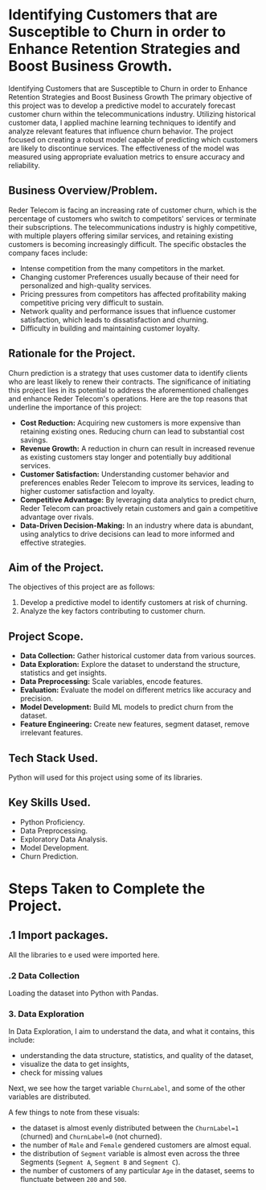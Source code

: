 # Identifying Customers that are Susceptible to Churn in order to Enhance Retention Strategies and Boost Business Growth.
Identifying Customers that are Susceptible to Churn in order to Enhance Retention Strategies and Boost Business Growth
The primary objective of this project was to develop a predictive model to accurately forecast customer churn within the telecommunications industry. Utilizing historical customer data, I applied machine learning techniques to identify and analyze relevant features that influence churn behavior. The project focused on creating a robust model capable of predicting which customers are likely to discontinue services. The effectiveness of the model was measured using appropriate evaluation metrics to ensure accuracy and reliability.
## Business Overview/Problem.
Reder Telecom is facing an increasing rate of customer churn, which is the percentage of customers who switch to competitors' services or terminate their subscriptions. The telecommunications industry is highly competitive, with multiple players offering similar services, and retaining existing customers is becoming increasingly difficult. 
The specific obstacles the company faces include: 
- Intense competition from the many competitors in the market.
- Changing customer Preferences usually because of their need for personalized and high-quality services.
- Pricing pressures from competitors has affected profitability making competitive pricing very difficult to sustain.
- Network quality and performance issues that influence customer satisfaction, which leads to dissatisfaction and churning.
- Difficulty in building  and maintaining customer loyalty.
## Rationale for the Project.
Churn prediction is a strategy that uses customer data to identify clients who are least likely to renew their contracts. The significance of initiating this project lies in its potential to address the aforementioned challenges and enhance Reder Telecom's operations. Here are the top reasons that underline the importance of this project:

- **Cost Reduction:** Acquiring new customers is more expensive than retaining existing ones. Reducing churn can lead to substantial cost savings.
- **Revenue Growth:** A reduction in churn can result in increased revenue as existing customers stay longer and potentially buy additional services.
- **Customer Satisfaction:** Understanding customer behavior and preferences enables Reder Telecom to improve its services, leading to higher customer satisfaction and loyalty.
- **Competitive Advantage:** By leveraging data analytics to predict churn, Reder Telecom can proactively retain customers and gain a competitive advantage over rivals.
- **Data-Driven Decision-Making:** In an industry where data is abundant, using analytics to drive decisions can lead to more informed and effective strategies.
## Aim of the Project.
The objectives of this project are as follows:

1. Develop a predictive model to identify customers at risk of churning.
2. Analyze the key factors contributing to customer churn.
## Project Scope.
- **Data Collection:** Gather historical customer data from various sources.
- **Data Exploration:** Explore the dataset to understand the structure, statistics and get insights.
- **Data Preprocessing:** Scale variables, encode features.
- **Evaluation:** Evaluate the model on different metrics like accuracy and precision.
- **Model Development:** Build ML models to predict churn from the dataset.
- **Feature Engineering:** Create new features, segment dataset, remove irrelevant features.
## Tech Stack Used.
Python will used for this project using some of its libraries. 
## Key Skills Used.
- Python Proficiency.
- Data Preprocessing.
- Exploratory Data Analysis.
- Model Development.
- Churn Prediction.
# Steps Taken to Complete the Project.
## .1 Import packages.
All the libraries to e used were imported here.
### .2 Data Collection

Loading the dataset into Python with Pandas.
### 3. Data Exploration

In Data Exploration, I aim to understand the data, and what it contains, this include:
- understanding the data structure, statistics, and quality of the dataset,
- visualize the data to get insights,
- check for missing values


Next, we see how the target variable `ChurnLabel`, and some of the other variables are distributed.


A few things to note from these visuals:
- the dataset is almost evenly distributed between the `ChurnLabel=1` (churned) and `ChurnLabel=0` (not churned).
- the number of `Male` and `Female` gendered customers are almost equal.
- the distribution of `Segment` variable is almost even across the three Segments (`Segment A`, `Segment B` and `Segment C`).
- the number of customers of any particular `Age` in the dataset, seems to flunctuate between `200` and `500`.
